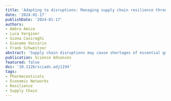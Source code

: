 ```yaml
---
title: 'Adapting to disruptions: Managing supply chain resilience through product rerouting'
date: '2024-01-17'
publishDate: '2024-01-17'
authors:
- Ambra Amico
- Luca Verginer
- Giona Casiraghi
- Giacomo Vaccario
- Frank Schweitzer
abstract: 'Supply chain disruptions may cause shortages of essential goods, affecting millions of individuals. We propose a perspective to address this problem via reroute flexibility. This is the ability to substitute and reroute products along existing pathways, hence without requiring the creation of new connections. To showcase the potential of this approach, we examine the US opioid distribution system. We reconstruct over 40 billion distribution routes and quantify the effectiveness of reroute flexibility in mitigating shortages. We demonstrate that flexibility (i) reduces the severity of shortages and (ii) delays the time until they become critical. Moreover, our findings reveal that while increased flexibility alleviates shortages, it comes at the cost of increased complexity: We demonstrate that reroute flexibility increases alternative path usage and slows down the distribution system. Our method enhances decision-makers’ ability to manage the resilience of supply chains.'
publication: Science Advances
featured: false
doi: '10.1126/sciadv.adj1194'
tags:
- Pharmaceuticals
- Economic Networks
- Resilience
- Supply Chain
---
```

